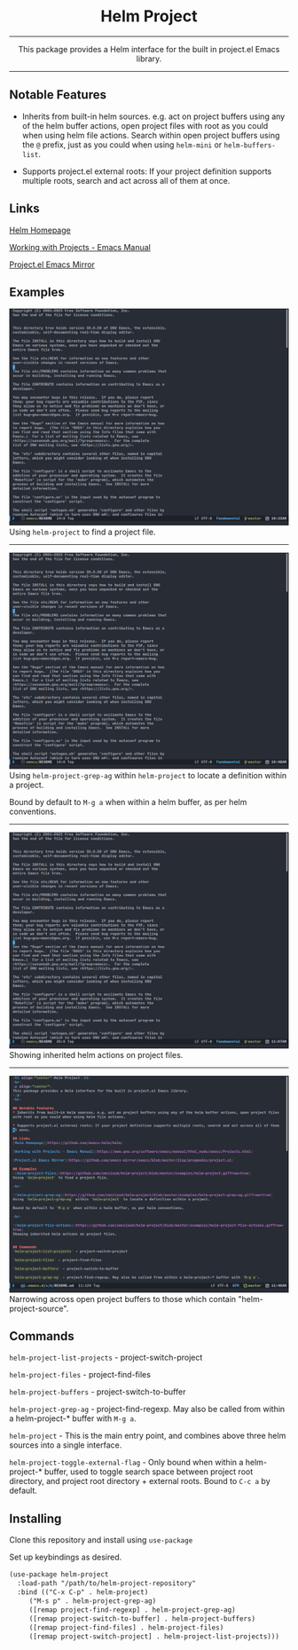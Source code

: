 <h1 align="center">Helm Project</h1>
<hr>
<p align="center">
This package provides a Helm interface for the built in project.el Emacs library.
</p>
<hr>

## Notable Features
* Inherits from built-in helm sources. e.g. act on project buffers using any of the helm buffer actions, open project files with root as you could when using helm file actions. Search within open project buffers using the `@` prefix, just as you could when using `helm-mini` or `helm-buffers-list`.

* Supports project.el external roots: If your project definition supports multiple roots, search and act across all of them at once.

## Links
[Helm Homepage](https://github.com/emacs-helm/helm)

[Working with Projects - Emacs Manual](https://www.gnu.org/software/emacs/manual/html_node/emacs/Projects.html)

[Project.el Emacs Mirror](https://github.com/emacs-mirror/emacs/blob/master/lisp/progmodes/project.el)

## Examples
![helm-project-files](https://github.com/cmccloud/helm-project/blob/master/examples/helm-project.gif?raw=true)
Using `helm-project` to find a project file.

<hr>

![helm-project-grep-ag](https://github.com/cmccloud/helm-project/blob/master/examples/helm-project-grep-ag.gif?raw=true)
Using `helm-project-grep-ag` within `helm-project` to locate a definition within a project.

Bound by default to `M-g a` when within a helm buffer, as per helm conventions.

<hr>

![helm-project-file-actions](https://github.com/cmccloud/helm-project/blob/master/examples/helm-project-file-actions.gif?raw=true)
Showing inherited helm actions on project files.

<hr>

![helm-project-search-in-buffer](https://github.com/cmccloud/helm-project/blob/master/examples/helm-project-search-in-buffer.gif?raw=true)
Narrowing across open project buffers to those which contain "helm-project-source".


## Commands
`helm-project-list-projects` - project-switch-project

`helm-project-files` - project-find-files

`helm-project-buffers` - project-switch-to-buffer

`helm-project-grep-ag` - project-find-regexp. May also be called from within a helm-project-* buffer with `M-g a`.

`helm-project` - This is the main entry point, and combines above three helm sources into a single interface.

`helm-project-toggle-external-flag` - Only bound when within a helm-project-* buffer, used to toggle search space between project root directory, and project root directory + external roots. Bound to `C-c a` by default.

## Installing
Clone this repository and install using `use-package`

Set up keybindings as desired.

``` emacs-lisp
(use-package helm-project
  :load-path "/path/to/helm-project-repository"
  :bind (("C-x C-p" . helm-project)
	 ("M-s p" . helm-project-grep-ag)
	 ([remap project-find-regexp] . helm-project-grep-ag)
	 ([remap project-switch-to-buffer] . helm-project-buffers)
	 ([remap project-find-files] . helm-project-files)
	 ([remap project-switch-project] . helm-project-list-projects)))

```

## 
